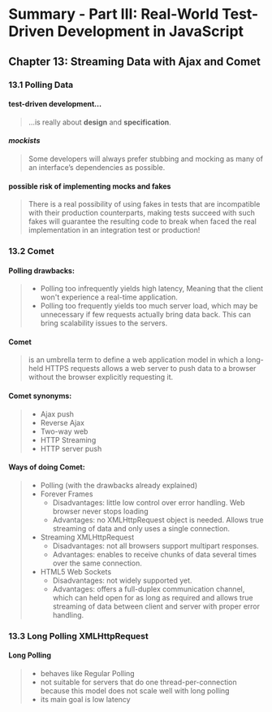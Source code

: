 
# Summary - Part III: Real-World Test-Driven Development in JavaScript

## Chapter 13: Streaming Data with Ajax and Comet

### 13.1 Polling Data

#### test-driven development...

> ...is really about **design** and **specification**.

#### *mockists*

> Some developers will always prefer stubbing and mocking as many of an interface’s dependencies as possible.

#### possible risk of implementing mocks and fakes

> There is a real possibility of using fakes in tests that are incompatible with their production counterparts, making tests succeed with such fakes will guarantee the resulting code to break when faced the real implementation in an integration test or production!

### 13.2 Comet

#### Polling drawbacks:

> * Polling too infrequently yields high latency, Meaning that the client won't experience a real-time application.
> * Polling too frequently yields too much server load, which may be unnecessary if few requests actually bring data back. This can bring scalability issues to the servers.

#### Comet

> is an umbrella term to define a web application model in which a long-held HTTPS requests allows a web server to push data to a browser without the browser explicitly requesting it.

#### Comet synonyms:

> * Ajax push
> * Reverse Ajax
> * Two-way web
> * HTTP Streaming
> * HTTP server push

#### Ways of doing Comet:

> * Polling (with the drawbacks already explained)
> * Forever Frames
>   * Disadvantages: little low control over error handling. Web browser never stops loading
>   * Advantages: no XMLHttpRequest object is needed. Allows true streaming of data and only uses a single connection.
> * Streaming XMLHttpRequest
>   * Disadvantages: not all browsers support multipart responses.
>   * Advantages: enables to receive chunks of data several times over the same connection.
> * HTML5 Web Sockets
>   * Disadvantages: not widely supported yet.
>   * Advantages: offers a full-duplex communication channel, which can held open for as long as required and allows true streaming of data between client and server with proper error handling.

### 13.3 Long Polling XMLHttpRequest

#### Long Polling

> * behaves like Regular Polling
> * not suitable for servers that do one thread-per-connection because this model does not scale well with long polling
> * its main goal is low latency
